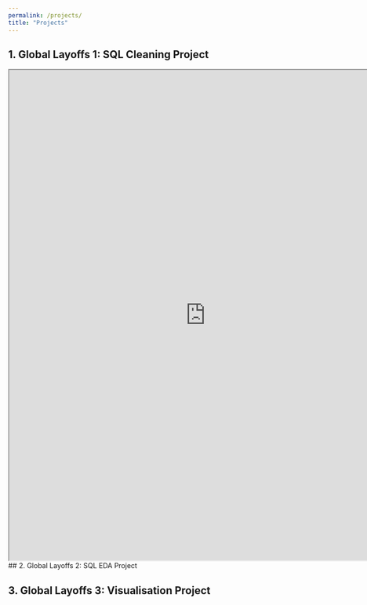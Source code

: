 ```yaml
---
permalink: /projects/
title: "Projects"
---
```


## 1. Global Layoffs 1: SQL Cleaning Project  
<iframe src="https://drive.google.com/file/d/1J_6bMXdwvX4F5DUIPNMFE8QLg14H8OZ2/preview" width="800" height="1000" allow="autoplay"></iframe>  
## 2. Global Layoffs 2: SQL EDA Project  

## 3. Global Layoffs 3: Visualisation Project  
